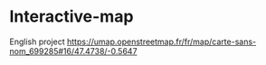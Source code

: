 # Interactive-map
English project
https://umap.openstreetmap.fr/fr/map/carte-sans-nom_699285#16/47.4738/-0.5647
